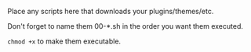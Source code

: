 Place any scripts here that downloads your plugins/themes/etc.

Don't forget to name them 00-*.sh in the order you want them executed.

`chmod +x` to make them executable.